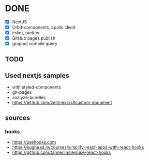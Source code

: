 # DONE

- [x] NextJS
- [x] Orbit-components, apollo client
- [x] eslint, prettier
- [x] GitHub pages publish
- [x] graphql compile query

## TODO

## Used nextjs samples

- with styled-components
- gh-pages
- analyze-bundles
- https://github.com/zeit/next.js#custom-document

## sources

### hooks

- https://usehooks.com
- https://egghead.io/courses/simplify-react-apps-with-react-hooks
- https://github.com/tannerlinsley/use-react-hooks
